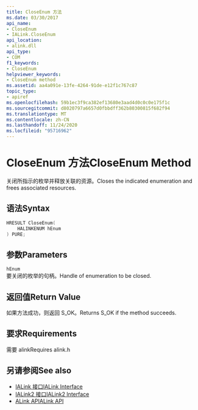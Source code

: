 ```yaml
---
title: CloseEnum 方法
ms.date: 03/30/2017
api_name:
- CloseEnum
- IALink.CloseEnum
api_location:
- alink.dll
api_type:
- COM
f1_keywords:
- CloseEnum
helpviewer_keywords:
- CloseEnum method
ms.assetid: aa4a091e-13fe-4264-91de-e12f1c767c87
topic_type:
- apiref
ms.openlocfilehash: 59b1ec3f9ca382ef13680e3aad4d0c0c0e175f1c
ms.sourcegitcommit: d8020797a6657d0fbbdff362b80300815f682f94
ms.translationtype: MT
ms.contentlocale: zh-CN
ms.lasthandoff: 11/24/2020
ms.locfileid: "95716962"
---
```

# <a name="closeenum-method"></a><span data-ttu-id="e570d-102">CloseEnum 方法</span><span class="sxs-lookup"><span data-stu-id="e570d-102">CloseEnum Method</span></span>

<span data-ttu-id="e570d-103">关闭所指示的枚举并释放关联的资源。</span><span class="sxs-lookup"><span data-stu-id="e570d-103">Closes the indicated enumeration and frees associated resources.</span></span>  
  
## <a name="syntax"></a><span data-ttu-id="e570d-104">语法</span><span class="sxs-lookup"><span data-stu-id="e570d-104">Syntax</span></span>  
  
```cpp  
HRESULT CloseEnum(  
    HALINKENUM hEnum  
) PURE;  
```  
  
## <a name="parameters"></a><span data-ttu-id="e570d-105">参数</span><span class="sxs-lookup"><span data-stu-id="e570d-105">Parameters</span></span>  

 `hEnum`  
 <span data-ttu-id="e570d-106">要关闭的枚举的句柄。</span><span class="sxs-lookup"><span data-stu-id="e570d-106">Handle of enumeration to be closed.</span></span>  
  
## <a name="return-value"></a><span data-ttu-id="e570d-107">返回值</span><span class="sxs-lookup"><span data-stu-id="e570d-107">Return Value</span></span>  

 <span data-ttu-id="e570d-108">如果方法成功，则返回 S_OK。</span><span class="sxs-lookup"><span data-stu-id="e570d-108">Returns S_OK if the method succeeds.</span></span>  
  
## <a name="requirements"></a><span data-ttu-id="e570d-109">要求</span><span class="sxs-lookup"><span data-stu-id="e570d-109">Requirements</span></span>  

 <span data-ttu-id="e570d-110">需要 alink</span><span class="sxs-lookup"><span data-stu-id="e570d-110">Requires alink.h</span></span>  
  
## <a name="see-also"></a><span data-ttu-id="e570d-111">另请参阅</span><span class="sxs-lookup"><span data-stu-id="e570d-111">See also</span></span>

- [<span data-ttu-id="e570d-112">IALink 接口</span><span class="sxs-lookup"><span data-stu-id="e570d-112">IALink Interface</span></span>](ialink-interface.md)
- [<span data-ttu-id="e570d-113">IALink2 接口</span><span class="sxs-lookup"><span data-stu-id="e570d-113">IALink2 Interface</span></span>](ialink2-interface.md)
- [<span data-ttu-id="e570d-114">ALink API</span><span class="sxs-lookup"><span data-stu-id="e570d-114">ALink API</span></span>](index.md)

